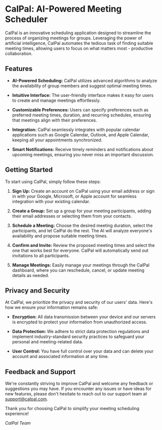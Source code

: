 # CalPal: AI-Powered Meeting Scheduler

CalPal is an innovative scheduling application designed to streamline the process of organizing meetings for groups. Leveraging the power of artificial intelligence, CalPal automates the tedious task of finding suitable meeting times, allowing users to focus on what matters most - productive collaboration.

## Features

- **AI-Powered Scheduling:** CalPal utilizes advanced algorithms to analyze the availability of group members and suggest optimal meeting times.
  
- **Intuitive Interface:** The user-friendly interface makes it easy for users to create and manage meetings effortlessly.

- **Customizable Preferences:** Users can specify preferences such as preferred meeting times, duration, and recurring schedules, ensuring that meetings align with their preferences.

- **Integration:** CalPal seamlessly integrates with popular calendar applications such as Google Calendar, Outlook, and Apple Calendar, keeping all your appointments synchronized.

- **Smart Notifications:** Receive timely reminders and notifications about upcoming meetings, ensuring you never miss an important discussion.

## Getting Started

To start using CalPal, simply follow these steps:

1. **Sign Up:** Create an account on CalPal using your email address or sign in with your Google, Microsoft, or Apple account for seamless integration with your existing calendar.

2. **Create a Group:** Set up a group for your meeting participants, adding their email addresses or selecting them from your contacts.

3. **Schedule a Meeting:** Choose the desired meeting duration, select the participants, and let CalPal do the rest. The AI will analyze everyone's availability and propose suitable meeting times.

4. **Confirm and Invite:** Review the proposed meeting times and select the one that works best for everyone. CalPal will automatically send out invitations to all participants.

5. **Manage Meetings:** Easily manage your meetings through the CalPal dashboard, where you can reschedule, cancel, or update meeting details as needed.

## Privacy and Security

At CalPal, we prioritize the privacy and security of our users' data. Here's how we ensure your information remains safe:

- **Encryption:** All data transmission between your device and our servers is encrypted to protect your information from unauthorized access.

- **Data Protection:** We adhere to strict data protection regulations and implement industry-standard security practices to safeguard your personal and meeting-related data.

- **User Control:** You have full control over your data and can delete your account and associated information at any time.

## Feedback and Support

We're constantly striving to improve CalPal and welcome any feedback or suggestions you may have. If you encounter any issues or have ideas for new features, please don't hesitate to reach out to our support team at support@calpal.com.

Thank you for choosing CalPal to simplify your meeting scheduling experience!

*CalPal Team*
